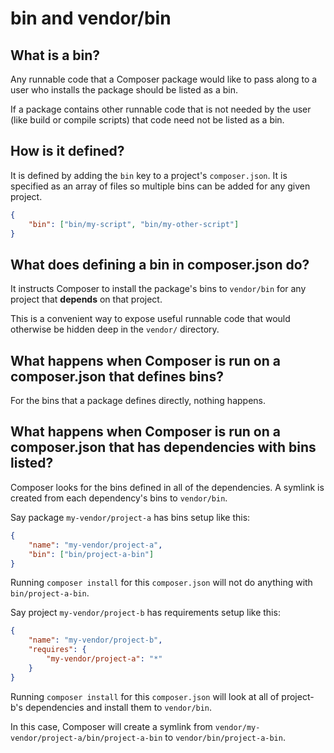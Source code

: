 # bin and vendor/bin

## What is a bin?

Any runnable code that a Composer package would like to pass along
to a user who installs the package should be listed as a bin.

If a package contains other runnable code that is not needed by the
user (like build or compile scripts) that code need not be listed
as a bin.


## How is it defined?

It is defined by adding the `bin` key to a project's `composer.json`.
It is specified as an array of files so multiple bins can be added
for any given project.

~~~json
{
    "bin": ["bin/my-script", "bin/my-other-script"]
}
~~~


## What does defining a bin in composer.json do?

It instructs Composer to install the package's bins to `vendor/bin`
for any project that **depends** on that project.

This is a convenient way to expose useful runnable code that would
otherwise be hidden deep in the `vendor/` directory.


## What happens when Composer is run on a composer.json that defines bins?

For the bins that a package defines directly, nothing happens.


## What happens when Composer is run on a composer.json that has dependencies with bins listed?

Composer looks for the bins defined in all of the dependencies. A
symlink is created from each dependency's bins to `vendor/bin`.

Say package `my-vendor/project-a` has bins setup like this:

~~~json
{
    "name": "my-vendor/project-a",
    "bin": ["bin/project-a-bin"]
}
~~~

Running `composer install` for this `composer.json` will not do
anything with `bin/project-a-bin`.

Say project `my-vendor/project-b` has requirements setup like this:

~~~json
{
    "name": "my-vendor/project-b",
    "requires": {
        "my-vendor/project-a": "*"
    }
}
~~~

Running `composer install` for this `composer.json` will look at
all of project-b's dependencies and install them to `vendor/bin`.

In this case, Composer will create a symlink from
`vendor/my-vendor/project-a/bin/project-a-bin` to `vendor/bin/project-a-bin`.